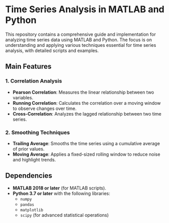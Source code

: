 # Time Series Analysis in MATLAB and Python

This repository contains a comprehensive guide and implementation for analyzing time series data using MATLAB and Python. The focus is on understanding and applying various techniques essential for time series analysis, with detailed scripts and examples.

## **Main Features**

### 1. **Correlation Analysis**
   - **Pearson Correlation**: Measures the linear relationship between two variables.
   - **Running Correlation**: Calculates the correlation over a moving window to observe changes over time.
   - **Cross-Correlation**: Analyzes the lagged relationship between two time series.

### 2. **Smoothing Techniques**
   - **Trailing Average**: Smooths the time series using a cumulative average of prior values.
   - **Moving Average**: Applies a fixed-sized rolling window to reduce noise and highlight trends.

## **Dependencies**
- **MATLAB 2018 or later** (for MATLAB scripts).
- **Python 3.7 or later** with the following libraries:
  - `numpy`
  - `pandas`
  - `matplotlib`
  - `scipy` (for advanced statistical operations)



